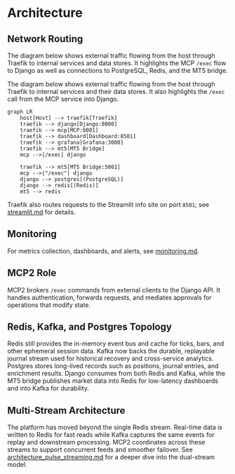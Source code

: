 # Architecture

## Network Routing

The diagram below shows external traffic flowing from the host through Traefik to internal services
and data stores. It highlights the MCP `/exec` flow to Django as well as connections to PostgreSQL,
Redis, and the MT5 bridge.

The diagram below shows external traffic flowing from the host through Traefik to internal services and their data stores. It also highlights the `/exec` call from the MCP service into Django.


```mermaid
graph LR
    host[Host] --> traefik[Traefik]
    traefik --> django[Django:8000]
    traefik --> mcp[MCP:8001]
    traefik --> dashboard[Dashboard:8501]
    traefik --> grafana[Grafana:3000]
    traefik --> mt5[MT5 Bridge]
    mcp -->|/exec| django

    traefik --> mt5[MT5 Bridge:5001]
    mcp -->|"/exec"| django
    django --> postgres[(PostgreSQL)]
    django --> redis[(Redis)]
    mt5 --> redis
```

Traefik also routes requests to the Streamlit info site on port `8501`; see [streamlit.md](streamlit.md) for details.

## Monitoring

For metrics collection, dashboards, and alerts, see [monitoring.md](monitoring.md).


## MCP2 Role

MCP2 brokers `/exec` commands from external clients to the Django API. It handles authentication, forwards requests, and mediates approvals for operations that modify state.

## Redis, Kafka, and Postgres Topology

Redis still provides the in-memory event bus and cache for ticks, bars, and other ephemeral session data. Kafka now backs the durable, replayable journal stream used for historical recovery and cross-service analytics. Postgres stores long-lived records such as positions, journal entries, and enrichment results. Django consumes from both Redis and Kafka, while the MT5 bridge publishes market data into Redis for low-latency dashboards and into Kafka for durability.

## Multi-Stream Architecture

The platform has moved beyond the single Redis stream. Real-time data is written to Redis for fast reads while Kafka captures the same events for replay and downstream processing. MCP2 coordinates across these streams to support concurrent feeds and smoother failover. See [architecture_pulse_streaming.md](architecture_pulse_streaming.md) for a deeper dive into the dual-stream model.

